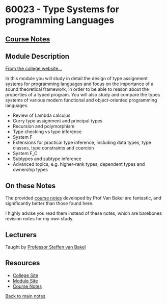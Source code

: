 # 60023 - Type Systems for programming Languages

## [Course Notes](60023%20-%20Type%20Systems%20for%20Programming%20Languages.pdf)
## Module Description
[From the college website...](https://www.imperial.ac.uk/computing/current-students/courses/60023/)

In this module you will study in detail the design of type assignment systems for programming languages and focus on the importance of a sound theoretical framework, in order to be able to reason about the properties of a typed program. You will also study and compare the types systems of various modern functional and object-oriented programming languages.

- Review of Lambda calculus
- Curry type assignment and principal types
- Recursion and polymorphism
- Type checking vs type inference
- System F
- Extensions for practical type inference, including data types, type classes,  type constraints and coercion
- System F_C
- Subtypes and subtype inference
- Advanced topics, e.g. higher-rank types, dependent types and ownership types

## On these Notes
The provided [course notes](https://www.doc.ic.ac.uk/~svb/TSfPL/notes.pdf) developed by Prof Van Bakel are fantastic, and significantly better than those found here.

I highly advise you read them instead of these notes, which are barebones revision notes for my own study.
## Lecturers
Taught by [Professor Steffen van Bakel](https://www.doc.ic.ac.uk/~svb/)

## Resources
- [College Site](https://www.imperial.ac.uk/computing/current-students/courses/60023/)
- [Module Site](https://www.doc.ic.ac.uk/~svb/TSfPL/)
- [Course Notes](https://www.doc.ic.ac.uk/~svb/TSfPL/notes.pdf)

[Back to main notes](../README.md)
